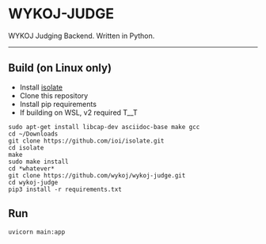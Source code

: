 # WYKOJ-JUDGE

WYKOJ Judging Backend. Written in Python.

---

## Build (on Linux only)

* Install [isolate](https://github.com/ioi/isolate)  
* Clone this repository  
* Install pip requirements
* If building on WSL, v2 required T__T

```commandline
sudo apt-get install libcap-dev asciidoc-base make gcc
cd ~/Downloads
git clone https://github.com/ioi/isolate.git
cd isolate
make
sudo make install
cd *whatever*
git clone https://github.com/wykoj/wykoj-judge.git
cd wykoj-judge
pip3 install -r requirements.txt
```

## Run

```commandline
uvicorn main:app
```